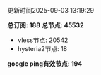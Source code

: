 更新时间2025-09-03 13:19:29

**总订阅: 188**
**总节点: 45532**
- vless节点: 20542
- hysteria2节点: 18

**google ping有效节点: 194**

